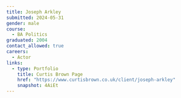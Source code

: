 ```yaml
---
title: Joseph Arkley 
submitted: 2024-05-31
gender: male 
course: 
  - BA Politics
graduated: 2004
contact_allowed: true
careers: 
  - Actor
links: 
  - type: Portfolio
    title: Curtis Brown Page
    href: "https://www.curtisbrown.co.uk/client/joseph-arkley"
    snapshot: 4AiEt
--- 
```


